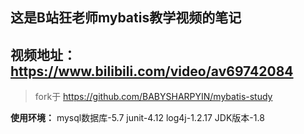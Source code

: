 ## 这是B站狂老师mybatis教学视频的笔记

## 视频地址：https://www.bilibili.com/video/av69742084

> fork于 https://github.com/BABYSHARPYIN/mybatis-study

**使用环境：**
mysql数据库-5.7
junit-4.12
log4j-1.2.17
JDK版本-1.8
